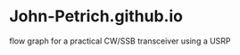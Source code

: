 John-Petrich.github.io
======================

flow graph for a practical CW/SSB transceiver using a USRP


